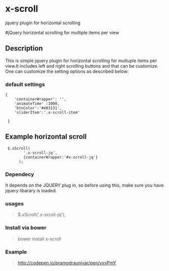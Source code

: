 # x-scroll
jquery plugin for horizontal scrolling

#jQuery horizontal scrolling for multiple items per view

## Description 

This is simple jquery plugin for horizontal scrolling for multuple items per view.It includes left and right scrolling buttons and that can be customize. One can customize the setting options as described below:

### default settings

    {
        'containerWrapper': '',
        'animateTime' :1000,
        'btnColor':'#e03131',
        'sliderItem':'.x-scroll-item'
   
     }
  		
## Example horizontal scroll
	 $.xScroll(
		    '.x-scroll-jq',
		    {containerWrapper:'#x-scroll-jq'}
		  );


### Dependecy
It depends on the JQUERY plug in, so before using this, make sure you have jquery libarary is loaded. 

### usages
> $.xScroll('.x-scroll-jq');

### Install via bower
> bower install x-scroll 

### Example
> http://codepen.io/pramodrauniyar/pen/vxvPmY

